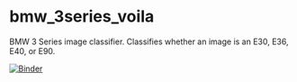 # bmw_3series_voila
BMW 3 Series image classifier. 
Classifies whether an image is an E30, E36, E40, or E90.

[![Binder](https://mybinder.org/badge_logo.svg)](https://mybinder.org/v2/gh/liberty-rising/bmw_3series/HEAD?urlpath=%2Fvoila%2Frender%2FBMW_App.ipynb)
